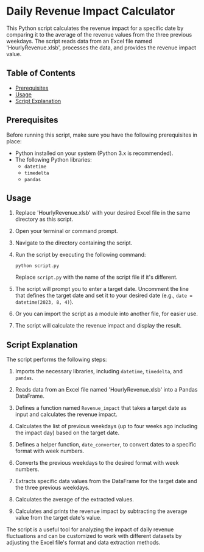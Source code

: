 # Daily Revenue Impact Calculator

This Python script calculates the revenue impact for a specific date by comparing it to the average of the revenue values from the three previous weekdays. The script reads data from an Excel file named 'HourlyRevenue.xlsb', processes the data, and provides the revenue impact value.

## Table of Contents

- [Prerequisites](#prerequisites)
- [Usage](#usage)
- [Script Explanation](#script-explanation)

## Prerequisites

Before running this script, make sure you have the following prerequisites in place:

- Python installed on your system (Python 3.x is recommended).
- The following Python libraries:
  - `datetime`
  - `timedelta`
  - `pandas`

## Usage 

1. Replace 'HourlyRevenue.xlsb' with your desired Excel file in the same directory as this script.

2. Open your terminal or command prompt.

3. Navigate to the directory containing the script.

4. Run the script by executing the following command:

   ```
   python script.py
   ```

   Replace `script.py` with the name of the script file if it's different.

5. The script will prompt you to enter a target date. Uncomment the line that defines the target date and set it to your desired date (e.g., `date = datetime(2023, 8, 4)`).

6. Or you can import the script as a module into another file, for easier use. 

7. The script will calculate the revenue impact and display the result.

## Script Explanation

The script performs the following steps:

1. Imports the necessary libraries, including `datetime`, `timedelta`, and `pandas`.

2. Reads data from an Excel file named 'HourlyRevenue.xlsb' into a Pandas DataFrame.

3. Defines a function named `Revenue_impact` that takes a target date as input and calculates the revenue impact.

4. Calculates the list of previous weekdays (up to four weeks ago including the impact day) based on the target date.

5. Defines a helper function, `date_converter`, to convert dates to a specific format with week numbers.

6. Converts the previous weekdays to the desired format with week numbers.

7. Extracts specific data values from the DataFrame for the target date and the three previous weekdays.

8. Calculates the average of the extracted values.

9. Calculates and prints the revenue impact by subtracting the average value from the target date's value.

The script is a useful tool for analyzing the impact of daily revenue fluctuations and can be customized to work with different datasets by adjusting the Excel file's format and data extraction methods.
